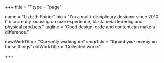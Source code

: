 +++
title = ""
type = "page"

name = "Lizbeth Poirier"
bio = "I'm a multi-disciplinary designer since 2010. I'm currently focusing on user experience, black metal lettering and physical products."
tagline = "Good design, code and content can make a difference."

newWorkTitle = "Currently working on"
shopTitle = "Spend your money on these things"
oldWorkTitle = "Collected works"

+++
